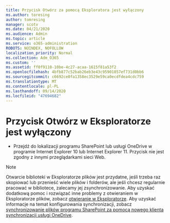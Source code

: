 ```yaml
---
title: Przycisk Otwórz za pomocą Eksploratora jest wyłączony
ms.author: toresing
author: tomresing
manager: scotv
ms.date: 04/21/2020
ms.audience: Admin
ms.topic: article
ms.service: o365-administration
ROBOTS: NOINDEX, NOFOLLOW
localization_priority: Normal
ms.collection: Adm_O365
ms.custom: ''
ms.assetid: ff0f9110-10be-4c27-acaa-1615f81a53f2
ms.openlocfilehash: 4bfb877c52bab26eb3e43c95901857ef731d0bb6
ms.sourcegitcommit: c6692ce0fa1358ec3529e59ca0ecdfdea4cdc759
ms.translationtype: MT
ms.contentlocale: pl-PL
ms.lasthandoff: 09/14/2020
ms.locfileid: "47694682"
---
```

# <a name="the-open-with-explorer-button-is-disabled"></a>Przycisk Otwórz w Eksploratorze jest wyłączony

- Przejdź do lokalizacji programu SharePoint lub usługi OneDrive w programie Internet Explorer 10 lub Internet Explorer 11. Przycisk nie jest zgodny z innymi przeglądarkami sieci Web.
    
> [!NOTE]
> Otwarcie biblioteki w Eksploratorze plików jest przydatne, jeśli trzeba raz skopiować lub przenieść wiele plików i folderów, ale jeśli chcesz regularnie pracować w bibliotece, zalecamy jej zsynchronizowanie. Aby uzyskać dodatkową pomoc i rozwiązać inne problemy z otwieraniem w Eksploratorze plików, zobacz [otwieranie w Eksploratorze](https://go.microsoft.com/fwlink/?linkid=871665). Aby uzyskać informacje na temat konfigurowania synchronizacji, zobacz [synchronizowanie plików programu SharePoint za pomocą nowego klienta synchronizacji usługi OneDrive](https://go.microsoft.com/fwlink/?linkid=871666). 
  


